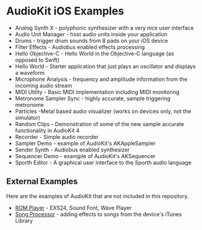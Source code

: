 # AudioKit iOS Examples

* Analog Synth X - polyphonic synthesizer with a very nice user interface
* Audio Unit Manager - host audio units inside your application
* Drums - trigger drum sounds from 8 pads on your iOS device
* Filter Effects - Audiobus enabled effects processing
* Hello Objective-C - Hello World in the Objective-C language (as opposed to Swift)
* Hello World - Starter application that just plays an oscillator and displays a waveform
* Microphone Analysis - frequency and amplitude information from the incoming audio stream
* MIDI Utility - Basic MIDI implementation including MIDI monitoring
* Metronome Sampler Sync - highly accurate, sample triggering metronome
* Particles -Metal based audio visualizer (works on devices only, not the simulator)
* Random Clips - Demonstration of some of the new sample accurate functionality in AudioKit 4
* Recorder - Simple audio recorder
* Sampler Demo - example of AudioKit's AKAppleSampler
* Sender Synth - Audiobus enabled synthesizer
* Sequencer Demo - examjple of AudioKit's AKSequencer
* Sporth Editor - A graphical user interface to the Sporth audio language

## External Examples

Here are the examples of AudioKit that are not included in this repository. 

* [ROM Player](https://github.com/AudioKit/ROMPlayer) - EXS24, Sound Font, Wave Player 
* [Song Processor](http://github.com/AudioKit/SongProcessor) - adding effects to songs from the device's iTunes Library 
